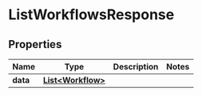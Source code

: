 

# ListWorkflowsResponse


## Properties

| Name | Type | Description | Notes |
|------------ | ------------- | ------------- | -------------|
|**data** | [**List&lt;Workflow&gt;**](Workflow.md) |  |  |



